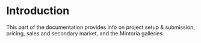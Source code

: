 # Introduction

This part of the documentation provides info on project setup & submission, pricing, sales and secondary market, and the Mintoria galleries.
